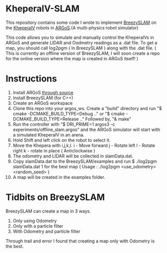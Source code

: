 # KheperaIV-SLAM
This repository contains some code I wrote to implement [BreezySLAM](https://github.com/simondlevy/BreezySLAM) on the [KheperaIV](https://www.k-team.com/khepera-iv) robots in [ARGoS](http://www.argos-sim.info/).(A multi-physics robot simulator)

This code allows you to simulate and manually control the KheperaIVs in ARGoS and generate LIDAR and Oodmetry readings as a .dat file. To get a map, you should call log2pgm ( In BreezySLAM ) along with the .dat file.
( This is currently an offline version of BreezySLAM, I will soon create a repo for the online version where the map is created in ARGoS itself! )

# Instructions 

1. Install ARGoS [through source](https://github.com/ilpincy/argos3)
2. Install BreezySLAM (for C++)
3. Create an ARGoS workspace
4. Clone this repo into your argos_ws. Create a "build" directory and run 
"$ cmake -DCMAKE_BUILD_TYPE=Debug .."
or
"$ cmake -DCMAKE_BUILD_TYPE=Release .."
Followed by,
"& make"
5. Run the controller with 
"$ DRI_PRIME=1 argos3 -c experiments/offline_slam.argos"
and the ARGoS simulator will start with a simulated KheperaIV in an arena. 
6. Hold Shift and left click on the robot to select it. 
7. Move the Khepera with i,j,k,l.
   i - Move forward
   j - Rotate left
   l - Rotate right
   k - rotate in place ( Anticlockwise )
8. The odometry and LIDAR will be collected in slamData.dat.
9. Copy slamData.dat to the BreezySLAM/examples and run 
$ ./log2pgm slamData.dat 1
for the best map  ( Usage : ./log2pgm <dataset> <use_odometry> <random_seed> )
10. A map will be created in the examples folder. 





# Tidbits on BreezySLAM
BreezySLAM can create a map in 3 ways.

1. Only using Odometry
2. Only with a particle filter
3. With Odometry and particle filter

Through trail and error I found that creating a map only with Odometry is the best.
